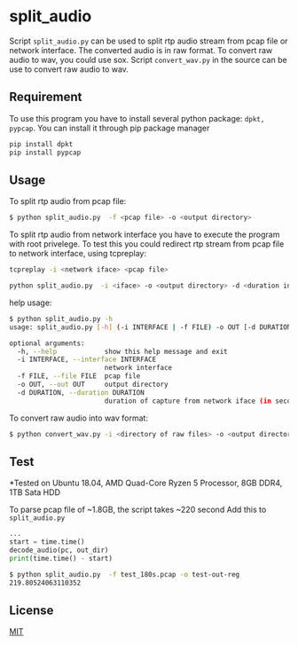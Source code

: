 # split_audio

Script `split_audio.py` can be used to split rtp audio stream from pcap file or network interface.
The converted audio is in raw format. To convert raw audio to wav, you could use sox.
Script `convert_wav.py` in the source can be use to convert raw audio to wav.

## Requirement

To use this program you have to install several python package: `dpkt, pypcap`.
You can install it through pip package manager

```sh
pip install dpkt
pip install pypcap
```

## Usage

To split rtp audio from pcap file:

```sh
$ python split_audio.py  -f <pcap file> -o <output directory>
```

To split rtp audio from network interface you have to execute the program with root privelege.
To test this you could redirect rtp stream from pcap file to network interface, using tcpreplay:

```sh
tcpreplay -i <network iface> <pcap file>
```

```sh
python split_audio.py  -i <iface> -o <output directory> -d <duration in seconds>
```

help usage:

```sh
$ python split_audio.py -h
usage: split_audio.py [-h] (-i INTERFACE | -f FILE) -o OUT [-d DURATION]

optional arguments:
  -h, --help            show this help message and exit
  -i INTERFACE, --interface INTERFACE
                        network interface
  -f FILE, --file FILE  pcap file
  -o OUT, --out OUT     output directory
  -d DURATION, --duration DURATION
                        duration of capture from network iface (in seconds)
```

To convert raw audio into wav format:

```sh
$ python convert_wav.py -i <directory of raw files> -o <output directory>
```

## Test

\*Tested on Ubuntu 18.04, AMD Quad-Core Ryzen 5 Processor, 8GB DDR4, 1TB Sata HDD

To parse pcap file of ~1.8GB, the script takes ~220 second
Add this to `split_audio.py`

```python
...
start = time.time()
decode_audio(pc, out_dir)
print(time.time() - start)
```

```sh
$ python split_audio.py  -f test_180s.pcap -o test-out-reg
219.80524063110352
```

## License

[MIT](https://choosealicense.com/licenses/mit/)
